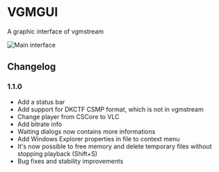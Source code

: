 # VGMGUI
A graphic interface of vgmstream

![Main interface](https://raw.githubusercontent.com/BenNatNB/VGMGUI/master/VGMGUI/Documentation/EN/VGMGUI.png)

## Changelog
### 1.1.0
 - Add a status bar
 - Add support for DKCTF CSMP format, which is not in vgmstream
 - Change player from CSCore to VLC
 - Add bitrate info
 - Waiting dialogs now contains more informations
 - Add Windows Explorer properties in file to context menu
 - It's now possible to free memory and delete temporary files without stopping playback (Shift+S)
 - Bug fixes and stability improvements